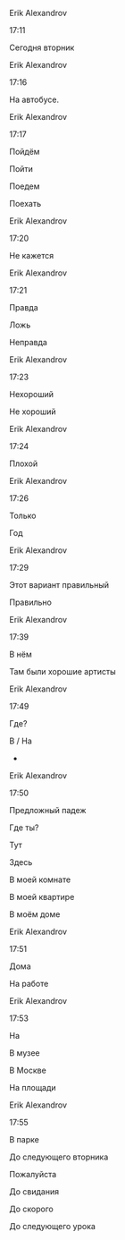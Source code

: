 Erik Alexandrov

17:11

Сегодня вторник

Erik Alexandrov

17:16

На автобусе.

Erik Alexandrov

17:17

Пойдём

Пойти

Поедем

Поехать

Erik Alexandrov

17:20

Не кажется

Erik Alexandrov

17:21

Правда

Ложь

Неправда

Erik Alexandrov

17:23

Нехороший

Не хороший

Erik Alexandrov

17:24

Плохой

Erik Alexandrov

17:26

Только

Год

Erik Alexandrov

17:29

Этот вариант правильный

Правильно

Erik Alexandrov

17:39

В нём

Там были хорошие артисты

Erik Alexandrov

17:49

Где?

В / На

+

Erik Alexandrov

17:50

Предложный падеж

Где ты?

Тут

Здесь

В моей комнате

В моей квартире

В моём доме

Erik Alexandrov

17:51

Дома

На работе

Erik Alexandrov

17:53

На

В музее

В Москве

На площади

Erik Alexandrov

17:55

В парке

До следующего вторника

Пожалуйста

До свидания

До скорого

До следующего урока